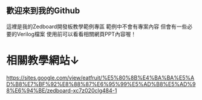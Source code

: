 ## 歡迎來到我的Github
這裡是我的Zedboard開發板教學範例專區
範例中不會有專案內容
但會有一些必要的Verilog檔案
使用前可以看看相關網頁PPT內容喔！
# 相關教學網站↓
<https://sites.google.com/view/eatfruit/%E5%80%8B%E4%BA%BA%E5%AD%B8%E7%BF%92%E8%88%87%E6%95%99%E5%AD%B8%E5%AD%98%E6%94%BE/zedboard-xc7z020clg484-1>
